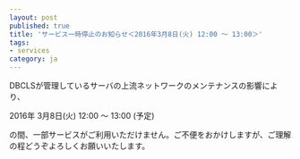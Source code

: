 ```yaml
---
layout: post
published: true
title: 'サービス一時停止のお知らせ＜2016年3月8日(火) 12:00 〜 13:00＞'
tags:
- services
category: ja
---
```

DBCLSが管理しているサーバの上流ネットワークのメンテナンスの影響により、
 
2016年 3月8日(火) 12:00 ～ 13:00 (予定)
 
の間、一部サービスがご利用いただけません。ご不便をおかけしますが、ご理解の程どうぞよろしくお願いいたします。